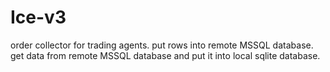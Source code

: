 # Ice-v3
order collector for trading agents. put rows into remote MSSQL database. 
get data from remote MSSQL database and put it into local sqlite database.
